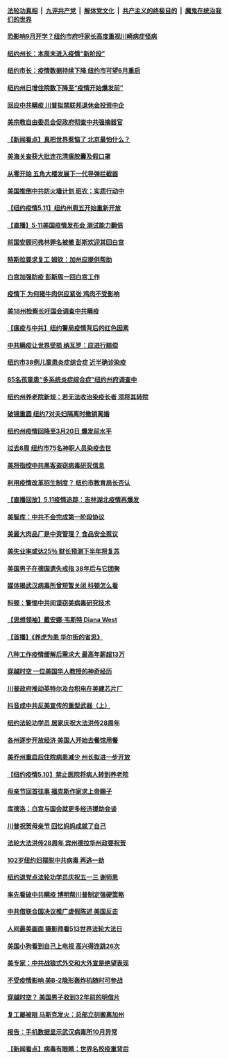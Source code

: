 ####  [法轮功真相](../../../../basic/blob/master/README.md?t=05122001) &nbsp;|&nbsp; [九评共产党](../../../../9ping.md/blob/master/README.md?t=05122001) &nbsp;|&nbsp; [解体党文化](../../../../jtdwh.md/blob/master/README.md?t=05122001)  &nbsp;|&nbsp; [共产主义的终极目的](../../../../gczydzjmd.md/blob/master/README.md?t=05122001) &nbsp;|&nbsp; [魔鬼在统治我们的世界](../../../../mgztzwmdsj.md/blob/master/README.md?t=05122001) 

#### [恐影响9月开学？纽约市府吁家长高度重视川崎病症怪病](../pages/nsc412/n12101137.md?t=05122001) 

#### [纽约州长：本周末进入疫情“新阶段”](../pages/nsc412/n12101121.md?t=05122001) 

#### [纽约市长：疫情数据持续下降 纽约市可望6月重启](../pages/nsc412/n12101140.md?t=05122001) 

#### [纽约州日增住院数下降至“疫情开始爆发前”](../pages/nsc412/n12101132.md?t=05122001) 

#### [回应中共瞒疫 川普拟禁联邦退休金投资中企](../pages/nsc412/n12100665.md?t=05122001) 

#### [美宗教自由委员会促政府彻查中共强摘器官](../pages/nsc412/n12100473.md?t=05122001) 

#### [【新闻看点】真把世界惹恼了 北京最怕什么？](../pages/nsc412/n12099999.md?t=05122001) 

#### [美海关查获大批连花清瘟胶囊及假口罩](../pages/nsc412/n12100109.md?t=05122001) 

#### [从零开始 五角大楼发展下一代导弹拦截器](../pages/nsc412/n12099865.md?t=05122001) 

#### [美国推倒中共防火墙计划 班农：实质行动中](../pages/nsc412/n12100344.md?t=05122001) 

#### [【纽约疫情5.11】纽约州周五开始重新开放](../pages/nsc412/n12098972.md?t=05122001) 

#### [【直播】5·11美国疫情发布会 测试能力翻倍](../pages/nsc412/n12100118.md?t=05122001) 

#### [前国安顾问弗林罪名被撤 彭斯欢迎其回白宫](../pages/nsc412/n12099927.md?t=05122001) 

#### [特斯拉要求复工 姆钦：加州应提供帮助](../pages/nsc412/n12099988.md?t=05122001) 

#### [白宫加强防疫 彭斯周一回白宫工作](../pages/nsc412/n12099647.md?t=05122001) 

#### [疫情下 为何猪牛肉供应紧张 鸡肉不受影响](../pages/nsc412/n12099705.md?t=05122001) 

#### [美18州检察长吁国会调查中共瞒疫](../pages/nsc412/n12099720.md?t=05122001) 

#### [【瘟疫与中共】纽约警局疫情背后的红色因素](../pages/nsc412/n12095512.md?t=05122001) 

#### [中共瞒疫让世界受损 纳瓦罗：应进行赔偿](../pages/nsc412/n12099550.md?t=05122001) 

#### [纽约市38例儿童患炎症综合症 近半确诊染疫](../pages/nsc412/n12099163.md?t=05122001) 

#### [85名孩童患“多系统炎症综合症”纽约州府调查中](../pages/nsc412/n12099170.md?t=05122001) 

#### [纽约州养老院新规：若无法收治染疫长者 须将其转院](../pages/nsc412/n12099229.md?t=05122001) 

#### [破镜重圆  纽约7对夫妇隔离时撤销离婚](../pages/nsc412/n12099193.md?t=05122001) 

#### [纽约州疫情回降至3月20日 爆发前水平](../pages/nsc412/n12099173.md?t=05122001) 

#### [过去8周  纽约市75名神职人员染疫去世](../pages/nsc412/n12099168.md?t=05122001) 

#### [美将指控中共黑客盗窃病毒研究信息](../pages/nsc412/n12099357.md?t=05122001) 

#### [利用疫情改革招生制度？   纽约市教育局长否认](../pages/nsc412/n12099166.md?t=05122001) 

#### [【直播回放】5.11疫情追踪：吉林湖北疫情再爆发](../pages/nsc412/n12099051.md?t=05122001) 

#### [美智库：中共不会完成第一阶段协议](../pages/nsc412/n12098773.md?t=05122001) 

#### [美最大肉品厂是中资管理？ 食品安全惹议](../pages/nsc412/n12098720.md?t=05122001) 

#### [美失业率或达25％ 财长预测下半年将复苏](../pages/nsc412/n12098398.md?t=05122001) 

#### [美国男子在德国遗失戒指 38年后与它团聚](../pages/nsc412/n12098260.md?t=05122001) 

#### [媒体揭武汉病毒所曾短暂关闭 科顿怎么看](../pages/nsc412/n12098071.md?t=05122001) 

#### [科顿：警惕中共间谍窃美病毒研究技术](../pages/nsc412/n12097941.md?t=05122001) 

#### [【思想领袖】戴安娜·韦斯特 Diana West](../pages/nsc412/n11947580.md?t=05122001) 

#### [【首播】《养虎为患 华尔街的省思》](../pages/nsc412/n12095932.md?t=05122001) 

#### [八种工作疫情缓解后需求大 最高年薪超13万](../pages/nsc412/n12089233.md?t=05122001) 

#### [穿越时空  一位美国华人教授的神奇经历](../pages/nsc412/n12097460.md?t=05122001) 

#### [川普政府推动英特尔及台积电在美建芯片厂](../pages/nsc412/n12097552.md?t=05122001) 

#### [抖音成中共反美宣传的重型武器（上）](../pages/nsc412/n12096118.md?t=05122001) 

#### [纽约法轮功学员  居家庆祝大法洪传28周年](../pages/nsc412/n12097405.md?t=05122001) 

#### [各州逐步开放经济 美国人开始去餐馆用餐](../pages/nsc412/n12096287.md?t=05122001) 

#### [美乔州重启后住院病患减少 州长拟进一步开放](../pages/nsc412/n12097377.md?t=05122001) 

#### [【纽约疫情5.10】禁止医院将病人转到养老院](../pages/nsc412/n12096956.md?t=05122001) 

#### [母亲节回首往事  福克斯作家求上帝赐子](../pages/nsc412/n12097230.md?t=05122001) 

#### [库德洛：白宫与国会就更多经济援助会谈](../pages/nsc412/n12097332.md?t=05122001) 

#### [川普祝贺母亲节 回忆妈妈成就了自己](../pages/nsc412/n12097330.md?t=05122001) 

#### [法轮大法洪传28周年 宾州德拉华州政要祝贺](../pages/nsc412/n12093836.md?t=05122001) 

#### [102岁纽约妇摆脱中共病毒 再逃一劫](../pages/nsc412/n12097160.md?t=05122001) 

#### [纽约退党点法轮功学员庆祝五一三  谢师恩](../pages/nsc412/n12095725.md?t=05122001) 

#### [率先看破中共瞒疫 博明帮川普制定强硬策略](../pages/nsc412/n12082898.md?t=05122001) 

#### [中共借联合国决议推广虚假陈述 美国反击](../pages/nsc412/n12096167.md?t=05122001) 

#### [人间最美画面 摄影师看513世界法轮大法日](../pages/nsc412/n12094118.md?t=05122001) 

#### [美国小狗看到自己上电视 高兴得连跳26次](../pages/nsc412/n12096663.md?t=05122001) 

#### [美专家：中共战狼式外交和大外宣是绝望表现](../pages/nsc412/n12093501.md?t=05122001) 

#### [不受疫情影响 美B-2隐形轰炸机随时可参战](../pages/nsc412/n12082978.md?t=05122001) 

#### [穿越时空？ 美国男子收到32年前的明信片](../pages/nsc412/n12096541.md?t=05122001) 

#### [复工屡被阻 马斯克发火：总部立刻搬离加州](../pages/nsc412/n12096255.md?t=05122001) 

#### [报告：手机数据显示武汉病毒所10月异常](../pages/nsc412/n12095954.md?t=05122001) 

#### [【新闻看点】病毒有眼睛：世界名校疫重背后](../pages/nsc412/n12096148.md?t=05122001) 

